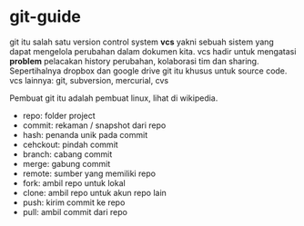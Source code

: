 # git-guide

git itu salah satu version control system **vcs** yakni sebuah sistem yang dapat mengelola perubahan dalam dokumen kita. vcs hadir untuk mengatasi **problem** pelacakan history perubahan, kolaborasi tim dan sharing. Sepertihalnya dropbox dan google drive git itu khusus untuk source code. vcs lainnya: git, subversion, mercurial, cvs

Pembuat git itu adalah pembuat linux, lihat di wikipedia.

- repo: folder project
- commit: rekaman / snapshot dari repo
- hash: penanda unik pada commit
- cehckout: pindah commit
- branch: cabang commit
- merge: gabung commit
- remote: sumber yang memiliki repo
- fork: ambil repo untuk lokal
- clone: ambil repo untuk akun repo lain
- push: kirim commit ke repo
- pull: ambil commit dari repo

